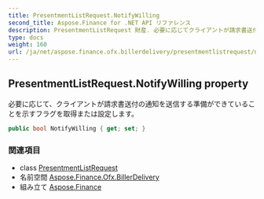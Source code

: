 ```yaml
---
title: PresentmentListRequest.NotifyWilling
second_title: Aspose.Finance for .NET API リファレンス
description: PresentmentListRequest 財産. 必要に応じてクライアントが請求書送付の通知を送信する準備ができていることを示すフラグを取得または設定します
type: docs
weight: 160
url: /ja/net/aspose.finance.ofx.billerdelivery/presentmentlistrequest/notifywilling/
---
```

## PresentmentListRequest.NotifyWilling property

必要に応じて、クライアントが請求書送付の通知を送信する準備ができていることを示すフラグを取得または設定します。

```csharp
public bool NotifyWilling { get; set; }
```

### 関連項目

* class [PresentmentListRequest](../)
* 名前空間 [Aspose.Finance.Ofx.BillerDelivery](../../presentmentlistrequest/)
* 組み立て [Aspose.Finance](../../../)


